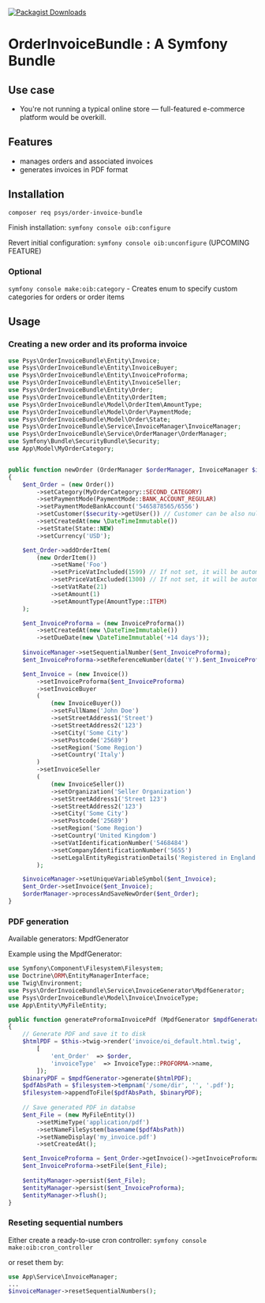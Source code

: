 [![Packagist Downloads](https://img.shields.io/packagist/dm/psys/order-invoice-bundle?style=flat)](https://packagist.org/packages/psys/order-invoice-bundle)


# OrderInvoiceBundle : A Symfony Bundle
## Use case
- You're not running a typical online store — full-featured e-commerce platform would be overkill.
## Features
- manages orders and associated invoices
- generates invoices in PDF format

## Installation

`composer req psys/order-invoice-bundle`

Finish installation: `symfony console oib:configure`

Revert initial configuration: `symfony console oib:unconfigure` (UPCOMING FEATURE)


### Optional
`symfony console make:oib:category` - Creates enum to specify custom categories for orders or order items


## Usage

### Creating a new order and its proforma invoice
``` php
use Psys\OrderInvoiceBundle\Entity\Invoice;
use Psys\OrderInvoiceBundle\Entity\InvoiceBuyer;
use Psys\OrderInvoiceBundle\Entity\InvoiceProforma;
use Psys\OrderInvoiceBundle\Entity\InvoiceSeller;
use Psys\OrderInvoiceBundle\Entity\Order;
use Psys\OrderInvoiceBundle\Entity\OrderItem;
use Psys\OrderInvoiceBundle\Model\OrderItem\AmountType;
use Psys\OrderInvoiceBundle\Model\Order\PaymentMode;
use Psys\OrderInvoiceBundle\Model\Order\State;
use Psys\OrderInvoiceBundle\Service\InvoiceManager\InvoiceManager;
use Psys\OrderInvoiceBundle\Service\OrderManager\OrderManager;
use Symfony\Bundle\SecurityBundle\Security;
use App\Model\MyOrderCategory;


public function newOrder (OrderManager $orderManager, InvoiceManager $invoiceManager, Security $security) : void
{       
    $ent_Order = (new Order())
        ->setCategory(MyOrderCategory::SECOND_CATEGORY)
        ->setPaymentMode(PaymentMode::BANK_ACCOUNT_REGULAR)
        ->setPaymentModeBankAccount('5465878565/6556')
        ->setCustomer($security->getUser()) // Customer can be also null
        ->setCreatedAt(new \DateTimeImmutable())
        ->setState(State::NEW)
        ->setCurrency('USD');

    $ent_Order->addOrderItem(
        (new OrderItem())
            ->setName('Foo')
            ->setPriceVatIncluded(1599) // If not set, it will be automatically calculated from price exclusive of VAT
            ->setPriceVatExcluded(1300) // If not set, it will be automatically calculated from price inclusive of VAT
            ->setVatRate(21)
            ->setAmount(1)
            ->setAmountType(AmountType::ITEM)
    );

    $ent_InvoiceProforma = (new InvoiceProforma())
        ->setCreatedAt(new \DateTimeImmutable())
        ->setDueDate(new \DateTimeImmutable('+14 days'));
    
    $invoiceManager->setSequentialNumber($ent_InvoiceProforma);
    $ent_InvoiceProforma->setReferenceNumber(date('Y').$ent_InvoiceProforma->getSequentialNumber());

    $ent_Invoice = (new Invoice())
        ->setInvoiceProforma($ent_InvoiceProforma)
        ->setInvoiceBuyer
        (
            (new InvoiceBuyer())
            ->setFullName('John Doe')
            ->setStreetAddress1('Street')
            ->setStreetAddress2('123')
            ->setCity('Some City')
            ->setPostcode('25689')
            ->setRegion('Some Region')
            ->setCountry('Italy')
        )
        ->setInvoiceSeller
        (
            (new InvoiceSeller())
            ->setOrganization('Seller Organization')
            ->setStreetAddress1('Street 123')
            ->setStreetAddress2('123')
            ->setCity('Some City')
            ->setPostcode('25689')
            ->setRegion('Some Region')
            ->setCountry('United Kingdom')
            ->setVatIdentificationNumber('5468484')
            ->setCompanyIdentificationNumber('5655')
            ->setLegalEntityRegistrationDetails('Registered in England & Wales No. 01234567  ·  Registered office : 1 King’s Road, London SW1')
        );

    $invoiceManager->setUniqueVariableSymbol($ent_Invoice);
    $ent_Order->setInvoice($ent_Invoice);
    $orderManager->processAndSaveNewOrder($ent_Order);
}
```

### PDF generation
Available generators: MpdfGenerator

Example using the MpdfGenerator:

``` php
use Symfony\Component\Filesystem\Filesystem;
use Doctrine\ORM\EntityManagerInterface;
use Twig\Environment;
use Psys\OrderInvoiceBundle\Service\InvoiceGenerator\MpdfGenerator;
use Psys\OrderInvoiceBundle\Model\Invoice\InvoiceType;
use App\Entity\MyFileEntity;

public function generateProformaInvoicePdf (MpdfGenerator $mpdfGenerator, Filesystem $filesystem, Order $order, EntityManagerInterface $entityManager, Environment $twig) : void
{
    // Generate PDF and save it to disk
    $htmlPDF = $this->twig->render('invoice/oi_default.html.twig', 
        [
            'ent_Order'  => $order,
            'invoiceType'  => InvoiceType::PROFORMA->name,
        ]); 
    $binaryPDF = $mpdfGenerator->generate($htmlPDF);
    $pdfAbsPath = $filesystem->tempnam('/some/dir', '', '.pdf'); 
    $filesystem->appendToFile($pdfAbsPath, $binaryPDF);
    
    // Save generated PDF in databse
    $ent_File = (new MyFileEntity())
        ->setMimeType('application/pdf')
        ->setNameFileSystem(basename($pdfAbsPath))
        ->setNameDisplay('my_invoice.pdf')
        ->setCreatedAt();

    $ent_InvoiceProforma = $ent_Order->getInvoice()->getInvoiceProforma();
    $ent_InvoiceProforma->setFile($ent_File);
    
    $entityManager->persist($ent_File);
    $entityManager->persist($ent_InvoiceProforma);
    $entityManager->flush();
}
```


### Reseting sequential numbers
Either create a ready-to-use cron controller: `symfony console make:oib:cron_controller` 

or reset them by:
``` php
use App\Service\InvoiceManager;
...
$invoiceManager->resetSequentialNumbers();
```